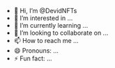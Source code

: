 - 👋 Hi, I’m @DevidNFTs
- 👀 I’m interested in ...
- 🌱 I’m currently learning ...
- 💞️ I’m looking to collaborate on ...
- 📫 How to reach me ...
- 😄 Pronouns: ...
- ⚡ Fun fact: ...

<!---
DevidNFTs/DevidNFTs is a ✨ special ✨ repository because its `README.md` (this file) appears on your GitHub profile.
You can click the Preview link to take a look at your changes.
--->
